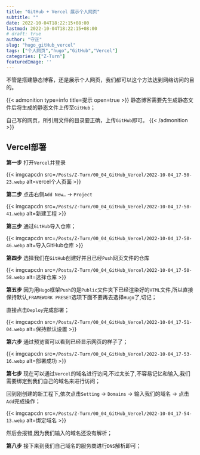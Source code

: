 ```yaml
---
title: "GitHub + Vercel 展示个人网页"
subtitle: ""
date: 2022-10-04T18:22:15+08:00
lastmod: 2022-10-04T18:22:15+08:00
# draft: true
author: "守正"
slug: "hugo_gitHub_vercel"
tags: ["个人网页","hugo","GitHub","Vercel"]
categories: ["Z-Turn"]
featuredImage: ''
---
```


不管是搭建静态博客，还是展示个人网页，我们都可以这个方法达到网络访问的目的。

<!--more-->

{{< admonition type=info title=提示 open=true >}}
静态博客需要先生成静态文件后将生成的静态文件上传至`GitHub`；

自己写的网页，所引用文件的目录要正确，上传`GitHub`即可。
{{< /admonition >}}

## Vercel部署

**第一步** 打开`Vercel`并登录

{{< imgcapcdn src=`/Posts/Z-Turn/00_04_GitHub_Vercel/2022-10-04_17-50-23.webp` alt=vercel个人页面 >}}

**第二步** 点击右侧`Add New…` → `Project`

{{< imgcapcdn src=`/Posts/Z-Turn/00_04_GitHub_Vercel/2022-10-04_17-50-41.webp` alt=新建工程 >}}

**第三步** 通过`GitHub`导入仓库；

{{< imgcapcdn src=`/Posts/Z-Turn/00_04_GitHub_Vercel/2022-10-04_17-50-46.webp` alt=导入GitHub仓库 >}}

**第四步** 选择我们在`GitHub`创建好并且已经`Push`网页文件的仓库

{{< imgcapcdn src=`/Posts/Z-Turn/00_04_GitHub_Vercel/2022-10-04_17-50-58.webp` alt=选择仓库 >}}

**第五步** 因为用`Hugo`框架`Push`的是`Public`文件夹下已经渲染好的`HTML`文件,所以直接保持默认,`FRAMEWORK PRESET`选项下面不要再去选择`Hugo`了,切记；

直接点击`Deploy`完成部署；

{{< imgcapcdn src=`/Posts/Z-Turn/00_04_GitHub_Vercel/2022-10-04_17-51-04.webp` alt=保持默认设置 >}}

**第六步** 通过预览窗可以看到已经显示网页的样子了；

{{< imgcapcdn src=`/Posts/Z-Turn/00_04_GitHub_Vercel/2022-10-04_17-53-16.webp` alt=部署成功 >}}

**第七步** 现在可以通过`Vercel`的域名进行访问,不过太长了,不容易记忆和输入,我们需要绑定到我们自己的域名来进行访问；

回到刚创建的新工程下,依次点击`Setting` → `Domains` → 输入我们的域名 → 点击`Add`完成操作；

{{< imgcapcdn src=`/Posts/Z-Turn/00_04_GitHub_Vercel/2022-10-04_17-54-13.webp` alt=绑定域名 >}}

然后会报错,因为我们输入的域名还没有解析；

**第八步** 接下来到我们自己域名的服务商进行`DNS`解析即可；